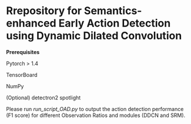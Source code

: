 # Rrepository for Semantics-enhanced Early Action Detection using Dynamic Dilated Convolution


**Prerequisites**

Pytorch > 1.4

TensorBoard

NumPy

(Optional)
detectron2
spotlight

Please run *run_script_OAD.py* to output the action detection performance (F1 score) for different Observation Ratios and modules (DDCN and SRM).  

